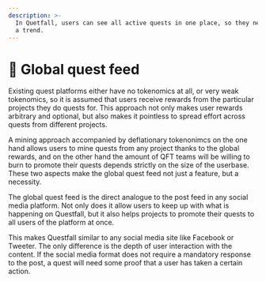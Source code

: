 ```yaml
---
description: >-
  In Quetfall, users can see all active quests in one place, so they never miss
  a trend.
---
```


# 📰 Global quest feed

Existing quest platforms either have no tokenomics at all, or very weak tokenomics, so it is assumed that users receive rewards from the particular projects they do quests for. This approach not only makes user rewards arbitrary and optional, but also makes it pointless to spread effort across quests from different projects.

A mining approach accompanied by deflationary tokenonimcs on the one hand allows users to mine quests from any project thanks to the global rewards, and on the other hand the amount of QFT teams will be willing to burn to promote their quests depends strictly on the size of the userbase. These two aspects make the global quest feed not just a feature, but a necessity.

The global quest feed is the direct analogue to the post feed in any social media platform. Not only does it allow users to keep up with what is happening on Questfall, but it also helps projects to promote their quests to all users of the platform at once.

This makes Questfall similar to any social media site like Facebook or Tweeter. The only difference is the depth of user interaction with the content. If the social media format does not require a mandatory response to the post, a quest will need some proof that a user has taken a certain action.

